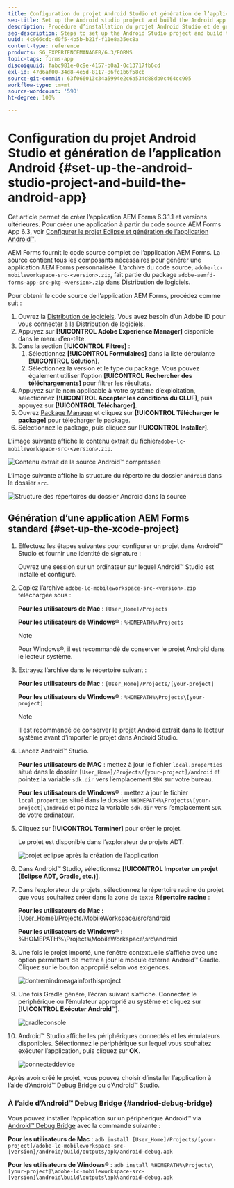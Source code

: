 ```yaml
---
title: Configuration du projet Android Studio et génération de l’application Android
seo-title: Set up the Android studio project and build the Android app
description: Procédure d’installation du projet Android Studio et de génération du programme d’installation pour l’application AEM Forms
seo-description: Steps to set up the Android Studio project and build the installer for the AEM Forms app
uuid: 4c966cdc-d0f5-4b5b-b21f-f11e8a35ec8a
content-type: reference
products: SG_EXPERIENCEMANAGER/6.3/FORMS
topic-tags: forms-app
discoiquuid: fabc981e-0c9e-4157-b0a1-0c13717fb6cd
exl-id: 47d6af00-34d8-4e5d-8117-86fc1b6f58cb
source-git-commit: 63f066013c34a5994e2c6a534d88db0c464cc905
workflow-type: tm+mt
source-wordcount: '590'
ht-degree: 100%

---
```


# Configuration du projet Android Studio et génération de l’application Android {#set-up-the-android-studio-project-and-build-the-android-app}

Cet article permet de créer l’application AEM Forms 6.3.1.1 et versions ultérieures. Pour créer une application à partir du code source AEM Forms App 6.3, voir [Configurer le projet Eclipse et génération de l’application Android™](/help/forms/using/setup-eclipse-project-build-installer.md).

AEM Forms fournit le code source complet de l’application AEM Forms. La source contient tous les composants nécessaires pour générer une application AEM Forms personnalisée. L’archive du code source, `adobe-lc-mobileworkspace-src-<version>.zip`, fait partie du package `adobe-aemfd-forms-app-src-pkg-<version>.zip` dans Distribution de logiciels.

Pour obtenir le code source de l’application AEM Forms, procédez comme suit :

1. Ouvrez la [Distribution de logiciels](https://experience.adobe.com/downloads). Vous avez besoin d’un Adobe ID pour vous connecter à la Distribution de logiciels.
1. Appuyez sur **[!UICONTROL Adobe Experience Manager]** disponible dans le menu d’en-tête.
1. Dans la section **[!UICONTROL Filtres]** :
   1. Sélectionnez **[!UICONTROL Formulaires]** dans la liste déroulante **[!UICONTROL Solution]**.
   2. Sélectionnez la version et le type du package. Vous pouvez également utiliser l’option **[!UICONTROL Rechercher des téléchargements]** pour filtrer les résultats.
1. Appuyez sur le nom applicable à votre système d’exploitation, sélectionnez **[!UICONTROL Accepter les conditions du CLUF]**, puis appuyez sur **[!UICONTROL Télécharger]**.
1. Ouvrez [Package Manager](https://experienceleague.adobe.com/docs/experience-manager-65/administering/contentmanagement/package-manager.html?lang=fr) et cliquez sur **[!UICONTROL Télécharger le package]** pour télécharger le package.
1. Sélectionnez le package, puis cliquez sur **[!UICONTROL Installer]**.

L’image suivante affiche le contenu extrait du fichier`adobe-lc-mobileworkspace-src-<version>.zip`.

![Contenu extrait de la source Android™ compressée](assets/mws-content-1.png)

L’image suivante affiche la structure du répertoire du dossier `android` dans le dossier `src`.

![Structure des répertoires du dossier Android dans la source](assets/android-folder.png)

## Génération d’une application AEM Forms standard {#set-up-the-xcode-project}

1. Effectuez les étapes suivantes pour configurer un projet dans Android™ Studio et fournir une identité de signature :

   Ouvrez une session sur un ordinateur sur lequel Android™ Studio est installé et configuré.

1. Copiez l’archive `adobe-lc-mobileworkspace-src-<version>.zip` téléchargée sous :

   **Pour les utilisateurs de Mac** : `[User_Home]/Projects`

   **Pour les utilisateurs de Windows®** : `%HOMEPATH%\Projects`

   >[!NOTE]
   >
   >Pour Windows®, il est recommandé de conserver le projet Android dans le lecteur système.

1. Extrayez l’archive dans le répertoire suivant :

   **Pour les utilisateurs de Mac** : `[User_Home]/Projects/[your-project]`

   **Pour les utilisateurs de Windows®** : `%HOMEPATH%\Projects\[your-project]`

   >[!NOTE]
   >
   >Il est recommandé de conserver le projet Android extrait dans le lecteur système avant d’importer le projet dans Android Studio.

1. Lancez Android™ Studio.

   **Pour les utilisateurs de MAC** : mettez à jour le fichier `local.properties` situé dans le dossier `[User_Home]/Projects/[your-project]/android` et pointez la variable `sdk.dir` vers l’emplacement `SDK` sur votre bureau.

   **Pour les utilisateurs de Windows®** : mettez à jour le fichier `local.properties` situé dans le dossier `%HOMEPATH%\Projects\[your-project]\android` et pointez la variable `sdk.dir` vers l’emplacement `SDK` de votre ordinateur.

1. Cliquez sur **[!UICONTROL Terminer]** pour créer le projet.

   Le projet est disponible dans l’explorateur de projets ADT.

   ![projet eclipse après la création de l’application](assets/eclipsebuildmws.png)

1. Dans Android™ Studio, sélectionnez **[!UICONTROL Importer un projet (Eclipse ADT, Gradle, etc.)]**.
1. Dans l’explorateur de projets, sélectionnez le répertoire racine du projet que vous souhaitez créer dans la zone de texte **Répertoire racine** :

   **Pour les utilisateurs de Mac :** [User_Home]/Projects/MobileWorkspace/src/android

   **Pour les utilisateurs de Windows® :** %HOMEPATH%\Projects\MobileWorkspace\src\android

1. Une fois le projet importé, une fenêtre contextuelle s’affiche avec une option permettant de mettre à jour le module externe Android™ Gradle. Cliquez sur le bouton approprié selon vos exigences.

   ![dontremindmeagainforthisproject](assets/dontremindmeagainforthisproject.png)

1. Une fois Gradle généré, l’écran suivant s’affiche. Connectez le périphérique ou l’émulateur approprié au système et cliquez sur **[!UICONTROL Exécuter Android™]**.

   ![gradleconsole](assets/gradleconsole.png)

1. Android™ Studio affiche les périphériques connectés et les émulateurs disponibles. Sélectionnez le périphérique sur lequel vous souhaitez exécuter l’application, puis cliquez sur **OK**.

   ![connecteddevice](assets/connecteddevice.png)

Après avoir créé le projet, vous pouvez choisir d’installer l’application à l’aide d’Android™ Debug Bridge ou d’Android™ Studio.

### À l’aide d’Android™ Debug Bridge {#andriod-debug-bridge}

Vous pouvez installer l’application sur un périphérique Android™ via [Android™ Debug Bridge](https://developer.android.com/tools/help/adb.html) avec la commande suivante :

**Pour les utilisateurs de Mac** : `adb install [User_Home]/Projects/[your-project]/adobe-lc-mobileworkspace-src-[version]/android/build/outputs/apk/android-debug.apk`

**Pour les utilisateurs de Windows®** : `adb install %HOMEPATH%\Projects\[your-project]\adobe-lc-mobileworkspace-src-[version]\android\build\outputs\apk\android-debug.apk`

